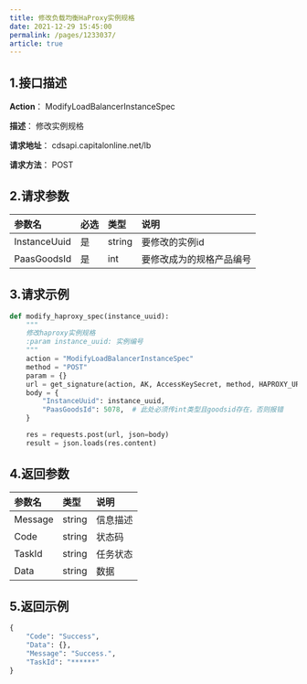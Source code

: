 ```yaml
---
title: 修改负载均衡HaProxy实例规格   
date: 2021-12-29 15:45:00
permalink: /pages/1233037/
article: true
---
```



## 1.接口描述

**Action**： ModifyLoadBalancerInstanceSpec

**描述**： 修改实例规格

**请求地址**： cdsapi.capitalonline.net/lb

**请求方法**： POST

## 2.请求参数

| 参数名       | 必选 | 类型   | 说明                     |
| :----------- | :--- | :----- | :----------------------- |
| InstanceUuid | 是   | string | 要修改的实例id           |
| PaasGoodsId  | 是   | int    | 要修改成为的规格产品编号 |

## 3.请求示例

```python
def modify_haproxy_spec(instance_uuid):
    """
    修改haproxy实例规格
    :param instance_uuid: 实例编号
    """
    action = "ModifyLoadBalancerInstanceSpec"
    method = "POST"
    param = {}
    url = get_signature(action, AK, AccessKeySecret, method, HAPROXY_URL, param=param)
    body = {
        "InstanceUuid": instance_uuid,
        "PaasGoodsId": 5078,  # 此处必须传int类型且goodsid存在，否则报错
    }

    res = requests.post(url, json=body)
    result = json.loads(res.content)
```

## 4.返回参数

| 参数名  | 类型   | 说明     |
| :------ | :----- | :------- |
| Message | string | 信息描述 |
| Code    | string | 状态码   |
| TaskId  | string | 任务状态 |
| Data    | string | 数据     |

## 5.返回示例

```python
{
    "Code": "Success",
    "Data": {},
    "Message": "Success.",
    "TaskId": "******"
}
```

